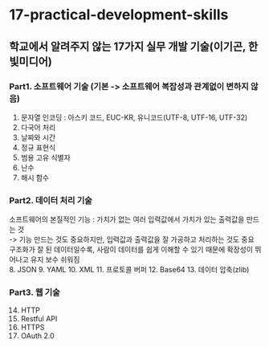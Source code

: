 # 17-practical-development-skills
## 학교에서 알려주지 않는 17가지 실무 개발 기술(이기곤, 한빛미디어)

### Part1. 소프트웨어 기술 (기본 -> 소프트웨어 복잡성과 관계없이 변하지 않음)
1. 문자열 인코딩 : 아스키 코드, EUC-KR, 유니코드(UTF-8, UTF-16, UTF-32)
2. 다국어 처리
3. 날짜와 시간
4. 정규 표현식
5. 범용 고유 식별자
6. 난수
7. 해시 함수

### Part2. 데이터 처리 기술  
소프트웨어의 본질적인 기능 : 가치가 없는 여러 입력값에서 가치가 있는 출력값을 만드는 것  
-> 기능 만드는 것도 중요하지만, 입력값과 출력값을 잘 가공하고 처리하는 것도 중요  
구조화가 잘 된 데이터일수록, 사람이 데이터를 쉽게 이해할 수 있기 때문에 확장성이 뛰어나고 유지 보수 쉬워짐  
8. JSON
9. YAML
10. XML
11. 프로토콜 버퍼
12. Base64
13. 데이터 압축(zlib)

### Part3. 웹 기술
14. HTTP
15. Restful API
16. HTTPS
17. OAuth 2.0
